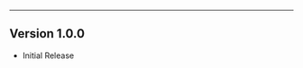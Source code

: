 ------------------------------------------------------
Version 1.0.0
------------------------------------------------------
- Initial Release
